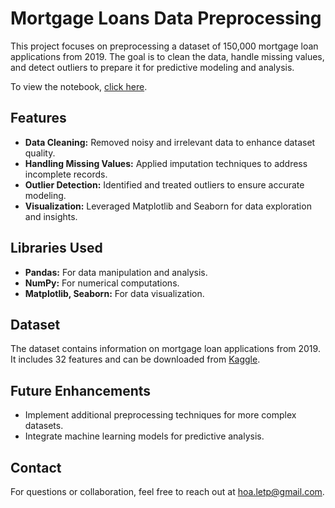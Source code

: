 # Mortgage Loans Data Preprocessing  

This project focuses on preprocessing a dataset of 150,000 mortgage loan applications from 2019. The goal is to clean the data, handle missing values, and detect outliers to prepare it for predictive modeling and analysis.

To view the notebook, [click here](https://github.com/Hoale2908/Mortgage_Loans_Data_Preprocessing/blob/main/code.ipynb).

## Features  
- **Data Cleaning:** Removed noisy and irrelevant data to enhance dataset quality.  
- **Handling Missing Values:** Applied imputation techniques to address incomplete records.  
- **Outlier Detection:** Identified and treated outliers to ensure accurate modeling.  
- **Visualization:** Leveraged Matplotlib and Seaborn for data exploration and insights.  

## Libraries Used  
- **Pandas:** For data manipulation and analysis.  
- **NumPy:** For numerical computations.  
- **Matplotlib, Seaborn:** For data visualization.  

## Dataset  
The dataset contains information on mortgage loan applications from 2019. It includes 32 features and can be downloaded from [Kaggle](https://www.kaggle.com/datasets/yasserh/loan-default-dataset).

## Future Enhancements  
- Implement additional preprocessing techniques for more complex datasets.  
- Integrate machine learning models for predictive analysis.  

## Contact  
For questions or collaboration, feel free to reach out at [hoa.letp@gmail.com](mailto:hoa.letp@gmail.com).  